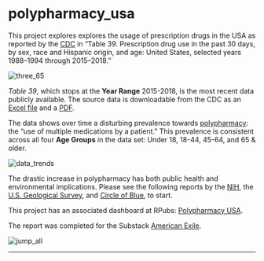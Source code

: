 # polypharmacy_usa

This project explores explores the usage of prescription drugs in the USA as reported by the [CDC](https://www.cdc.gov/nchs/hus/contents2019.htm#Table-039) in “Table 39. Prescription drug use in the past 30 days, by sex, race and Hispanic origin, and age: United States, selected years 1988–1994 through 2015–2018.” 

![three_65](https://user-images.githubusercontent.com/12042357/172053200-4b0b4f8b-a365-4e09-a26d-4aecdebd48ff.png)


<em>Table 39</em>, which stops at the <strong>Year Range</strong> 2015-2018, is the most recent data publicly available. The source data is downloadable from the CDC as an [Excel file](https://www.cdc.gov/nchs/hus/contents2019.htm#Table-039) and a [PDF](https://www.cdc.gov/nchs/data/hus/2019/039-508.pdf).


The data shows over time a disturbing prevalence towards [polypharmacy](https://www.physio-pedia.com/Polypharmacy): the “use of multiple medications by a patient.” This prevalence is consistent across all four <strong>Age Groups</strong> in the data set: Under 18, 18-44, 45-64, and 65 & older.

![data_trends](https://user-images.githubusercontent.com/12042357/172053421-3f67ed69-2866-4094-9d59-36ebbabf3c6e.jpg)


The drastic increase in polypharmacy has both public health and environmental implications. Please see the following reports by the [NIH](https://www.nia.nih.gov/news/dangers-polypharmacy-and-case-deprescribing-older-adults), the [U.S. Geological Survey](https://toxics.usgs.gov/highlights/antidepressants_fish.html), and [Circle of Blue](https://www.circleofblue.org/2011/world/unprescribed-u-s-pharmaceutical-industry-fights-to-avoid-paying-for-drug-disposal-programs/), to start.

This project has an associated dashboard at RPubs: [Polypharmacy USA](https://rpubs.com/Thom_JH/polypharmacy_usa).

The report was completed for the Substack [American Exile](https://americanexile.substack.com/).

![jump_all](https://user-images.githubusercontent.com/12042357/172053224-bb7a800a-3956-4609-911a-7dd5b286466b.png)

<hr />
